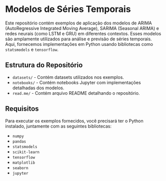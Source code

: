 # Modelos de Séries Temporais

Este repositório contém exemplos de aplicação dos modelos de ARIMA (AutoRegressive Integrated Moving Average), SARIMA (Seasonal ARIMA) e redes neurais (como LSTM e GRU) em diferentes contextos. Esses modelos são amplamente utilizados para análise e previsão de séries temporais. Aqui, fornecemos implementações em Python usando bibliotecas como `statsmodels` e `tensorflow`.

## Estrutura do Repositório

- `datasets/` - Contém datasets utilizados nos exemplos.
- `notebooks/` - Contém notebooks Jupyter com implementações detalhadas dos modelos.
- `read.me/` - Contém arquivo README detalhando o repositório.

## Requisitos

Para executar os exemplos fornecidos, você precisará ter o Python instalado, juntamente com as seguintes bibliotecas:

- `numpy`
- `pandas`
- `statsmodels`
- `scikit-learn`
- `tensorflow`
- `matplotlib`
- `seaborn`
- `jupyter`
